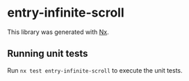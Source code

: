 # entry-infinite-scroll

This library was generated with [Nx](https://nx.dev).

## Running unit tests

Run `nx test entry-infinite-scroll` to execute the unit tests.
